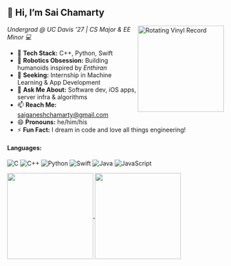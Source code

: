 <h2 style="border-bottom: none;">👋 Hi, I’m Sai Chamarty</h2>
<img src="https://media.giphy.com/media/A6Q5SsRmlRlmqLYsKK/giphy.gif" width="200" align="right" alt="Rotating Vinyl Record"/>
<em>Undergrad @ UC Davis ’27 | CS Major & EE Minor 💻</em>

- 🌱 **Tech Stack:** C++, Python, Swift  
- 🤖 **Robotics Obsession:** Building humanoids inspired by _Enthiran_  
- 🚀 **Seeking:** Internship in Machine Learning & App Development  
- 💬 **Ask Me About:** Software dev, iOS apps, server infra & algorithms  
- 📫 **Reach Me:** [saiganeshchamarty@gmail.com](mailto:saiganeshchamarty@gmail.com)  
- 😄 **Pronouns:** he/him/his  
- ⚡ **Fun Fact:** I dream in code and love all things engineering!  

#### Languages:

<p align="left">
  <img src="https://img.shields.io/badge/C-00599C?style=for-the-badge&logo=c&logoColor=white" alt="C" /> 
  <img src="https://img.shields.io/badge/C%2B%2B-00599C?style=for-the-badge&logo=cplusplus&logoColor=white" alt="C++" /> 
  <img src="https://img.shields.io/badge/Python-3776AB?style=for-the-badge&logo=python&logoColor=white" alt="Python" /> 
  <img src="https://img.shields.io/badge/Swift-FA7343?style=for-the-badge&logo=swift&logoColor=white" alt="Swift" /> 
  <img src="https://img.shields.io/badge/Java-ED8B00?style=for-the-badge&logo=java&logoColor=white" alt="Java" /> 
  <img src="https://img.shields.io/badge/JavaScript-F7DF1E?style=for-the-badge&logo=javascript&logoColor=black" alt="JavaScript" />
</p>


<a href="https://github.com/SaiChamarty/github-readme-stats">
  <img height=200 align="center" src="https://readme.junebase.com/?username=SaiChamarty&show_icons=true&theme=transparent" />
</a>
<a href="https://github.com/SaiChamarty/convoychat">
  <img height=200 align="center" src="https://readme.junebase.com/top-langs?username=SaiChamarty&layout=compact&langs_count=8&card_width=100&theme=transparent" />
</a>
